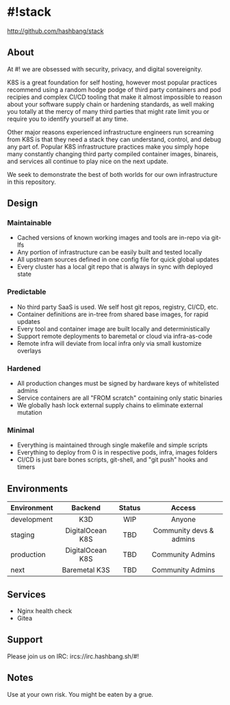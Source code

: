 # #!stack #

<http://github.com/hashbang/stack>

## About ##

At #! we are obsessed with security, privacy, and digital sovereignity.

K8S is a great foundation for self hosting, however most popular practices
recommend using a random hodge podge of third party containers and pod recipies
and complex CI/CD tooling that make it almost impossible to reason about your
software supply chain or hardening standards, as well making you totally at the
mercy of many third parties that might rate limit you or require you to
identify yourself at any time.

Other major reasons experienced infrastructure engineers run screaming from K8S
is that they need a stack they can understand, control, and debug any part of.
Popular K8S infrastructure practices make you simply hope many constantly
changing third party compiled container images, binareis, and services all
continue to play nice on the next update.

We seek to demonstrate the best of both worlds for our own infrastructure in
this repository.

## Design

### Maintainable

* Cached versions of known working images and tools are in-repo via git-lfs
* Any portion of infrastructure can be easily built and tested locally
* All upstream sources defined in one config file for quick global updates
* Every cluster has a local git repo that is always in sync with deployed state

### Predictable

* No third party SaaS is used. We self host git repos, registry, CI/CD, etc.
* Container definitions are in-tree from shared base images, for rapid updates
* Every tool and container image are built locally and deterministically
* Support remote deployments to baremetal or cloud via infra-as-code
* Remote infra will deviate from local infra only via small kustomize overlays

### Hardened

* All production changes must be signed by hardware keys of whitelisted admins
* Service containers are all "FROM scratch" containing only static binaries
* We globally hash lock external supply chains to eliminate external mutation

### Minimal

* Everything is maintained through single makefile and simple scripts
* Everything to deploy from 0 is in respective pods, infra, images folders
* CI/CD is just bare bones scripts, git-shell, and "git push" hooks and timers

## Environments

  | Environment  | Backend          | Status | Access                  |
  |--------------|:----------------:|:------:|:-----------------------:|
  | development  | K3D              | WIP    | Anyone                  |
  | staging      | DigitalOcean K8S | TBD    | Community devs & admins |
  | production   | DigitalOcean K8S | TBD    | Community Admins        |
  | next         | Baremetal K3S    | TBD    | Community Admins        |

## Services

 * Nginx health check
 * Gitea

## Support ##

Please join us on IRC: ircs://irc.hashbang.sh/#!

## Notes ##

Use at your own risk. You might be eaten by a grue.
